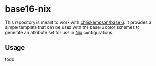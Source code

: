 # base16-nix

This repository is meant to work with
[chriskempson/base16](https://github.com/chriskempson/base16).
It provides a simple template that can be used with the base16 color schemes to
generate an attribute set for use in [Nix](https://nixos.org/) configurations.

## Usage
todo
